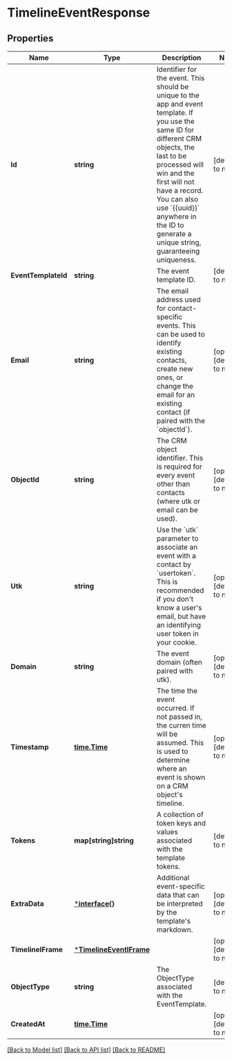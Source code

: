 # TimelineEventResponse

## Properties
Name | Type | Description | Notes
------------ | ------------- | ------------- | -------------
**Id** | **string** | Identifier for the event. This should be unique to the app and event template. If you use the same ID for different CRM objects, the last to be processed will win and the first will not have a record. You can also use &#x60;{{uuid}}&#x60; anywhere in the ID to generate a unique string, guaranteeing uniqueness. | [default to null]
**EventTemplateId** | **string** | The event template ID. | [default to null]
**Email** | **string** | The email address used for contact-specific events. This can be used to identify existing contacts, create new ones, or change the email for an existing contact (if paired with the &#x60;objectId&#x60;). | [optional] [default to null]
**ObjectId** | **string** | The CRM object identifier. This is required for every event other than contacts (where utk or email can be used). | [optional] [default to null]
**Utk** | **string** | Use the &#x60;utk&#x60; parameter to associate an event with a contact by &#x60;usertoken&#x60;. This is recommended if you don&#x27;t know a user&#x27;s email, but have an identifying user token in your cookie. | [optional] [default to null]
**Domain** | **string** | The event domain (often paired with utk). | [optional] [default to null]
**Timestamp** | [**time.Time**](time.Time.md) | The time the event occurred. If not passed in, the curren time will be assumed. This is used to determine where an event is shown on a CRM object&#x27;s timeline. | [optional] [default to null]
**Tokens** | **map[string]string** | A collection of token keys and values associated with the template tokens. | [default to null]
**ExtraData** | [***interface{}**](interface{}.md) | Additional event-specific data that can be interpreted by the template&#x27;s markdown. | [optional] [default to null]
**TimelineIFrame** | [***TimelineEventIFrame**](TimelineEventIFrame.md) |  | [optional] [default to null]
**ObjectType** | **string** | The ObjectType associated with the EventTemplate. | [default to null]
**CreatedAt** | [**time.Time**](time.Time.md) |  | [optional] [default to null]

[[Back to Model list]](../README.md#documentation-for-models) [[Back to API list]](../README.md#documentation-for-api-endpoints) [[Back to README]](../README.md)

